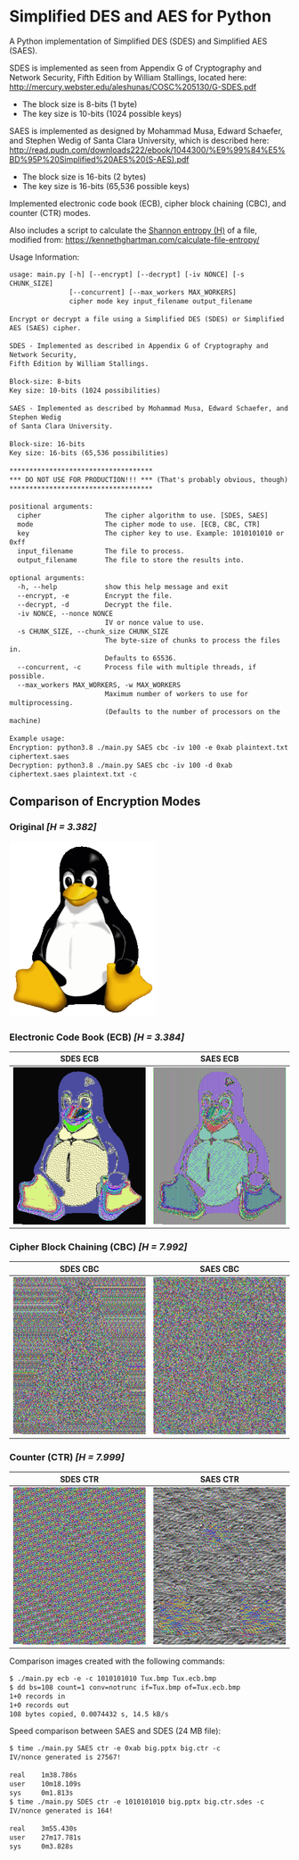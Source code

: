 # Simplified DES and AES for Python
A Python implementation of Simplified DES (SDES) and Simplified AES (SAES).

SDES is implemented as seen from Appendix G of Cryptography and Network Security, Fifth Edition by William Stallings, located here: 
http://mercury.webster.edu/aleshunas/COSC%205130/G-SDES.pdf

- The block size is 8-bits (1 byte)
- The key size is 10-bits (1024 possible keys)


SAES is implemented as designed by Mohammad Musa, Edward Schaefer, and Stephen Wedig of Santa Clara University, which is described here:
http://read.pudn.com/downloads222/ebook/1044300/%E9%99%84%E5%BD%95P%20Simplified%20AES%20(S-AES).pdf

- The block size is 16-bits (2 bytes)
- The key size is 16-bits (65,536 possible keys)

Implemented electronic code book (ECB), cipher block chaining (CBC), and counter (CTR) modes.

Also includes a script to calculate the [Shannon entropy (H)](https://en.wikipedia.org/wiki/Entropy_(information_theory)) of a file, modified from:
 https://kennethghartman.com/calculate-file-entropy/

Usage Information:
```text
usage: main.py [-h] [--encrypt] [--decrypt] [-iv NONCE] [-s CHUNK_SIZE]
               [--concurrent] [--max_workers MAX_WORKERS]
               cipher mode key input_filename output_filename

Encrypt or decrypt a file using a Simplified DES (SDES) or Simplified AES (SAES) cipher.

SDES - Implemented as described in Appendix G of Cryptography and Network Security, 
Fifth Edition by William Stallings.

Block-size: 8-bits
Key size: 10-bits (1024 possibilities)

SAES - Implemented as described by Mohammad Musa, Edward Schaefer, and Stephen Wedig 
of Santa Clara University.

Block-size: 16-bits
Key size: 16-bits (65,536 possibilities)

************************************
*** DO NOT USE FOR PRODUCTION!!! *** (That's probably obvious, though)
************************************

positional arguments:
  cipher                The cipher algorithm to use. [SDES, SAES]
  mode                  The cipher mode to use. [ECB, CBC, CTR]
  key                   The cipher key to use. Example: 1010101010 or 0xff
  input_filename        The file to process.
  output_filename       The file to store the results into.

optional arguments:
  -h, --help            show this help message and exit
  --encrypt, -e         Encrypt the file.
  --decrypt, -d         Decrypt the file.
  -iv NONCE, --nonce NONCE
                        IV or nonce value to use.
  -s CHUNK_SIZE, --chunk_size CHUNK_SIZE
                        The byte-size of chunks to process the files in.
                        Defaults to 65536.
  --concurrent, -c      Process file with multiple threads, if possible.
  --max_workers MAX_WORKERS, -w MAX_WORKERS
                        Maximum number of workers to use for multiprocessing.
                        (Defaults to the number of processors on the machine)

Example usage:
Encryption: python3.8 ./main.py SAES cbc -iv 100 -e 0xab plaintext.txt ciphertext.saes
Decryption: python3.8 ./main.py SAES cbc -iv 100 -d 0xab ciphertext.saes plaintext.txt -c
```

## Comparison of Encryption Modes

### Original *[H = 3.382]*
![Original](Tux.bmp "Original Image")

### Electronic Code Book (ECB) *[H = 3.384]*

  SDES ECB                                         |  SAES ECB
:-------------------------------------------------:|:--------------------------------------------------:
![SDES ECB](SDES_Tux/Tux.ecb.bmp "SDES ECB Image") | ![SAES ECB](SAES_Tux/Tux.ecb.bmp "SAES ECB Image")

### Cipher Block Chaining (CBC) *[H = 7.992]*
  SDES CBC                                         |  SAES CBC
:-------------------------------------------------:|:--------------------------------------------------:
![SDES CBC](SDES_Tux/Tux.cbc.bmp "SDES CBC Image") | ![SAES CBC](SAES_Tux/Tux.cbc.bmp "SAES CBC Image")

### Counter (CTR) *[H = 7.999]*
  SDES CTR                                         |  SAES CTR
:-------------------------------------------------:|:--------------------------------------------------:
![SDES CTR](SDES_Tux/Tux.ctr.bmp "SDES CTR Image") | ![SAES CTR](SAES_Tux/Tux.ctr.bmp "SAES CTR Image")

Comparison images created with the following commands:
```text
$ ./main.py ecb -e -c 1010101010 Tux.bmp Tux.ecb.bmp
$ dd bs=108 count=1 conv=notrunc if=Tux.bmp of=Tux.ecb.bmp
1+0 records in
1+0 records out
108 bytes copied, 0.0074432 s, 14.5 kB/s
```

Speed comparison between SAES and SDES (24 MB file):
```text
$ time ./main.py SAES ctr -e 0xab big.pptx big.ctr -c
IV/nonce generated is 27567!

real    1m38.786s
user    10m18.109s
sys     0m1.813s
$ time ./main.py SDES ctr -e 1010101010 big.pptx big.ctr.sdes -c
IV/nonce generated is 164!

real    3m55.430s
user    27m17.781s
sys     0m3.828s
```